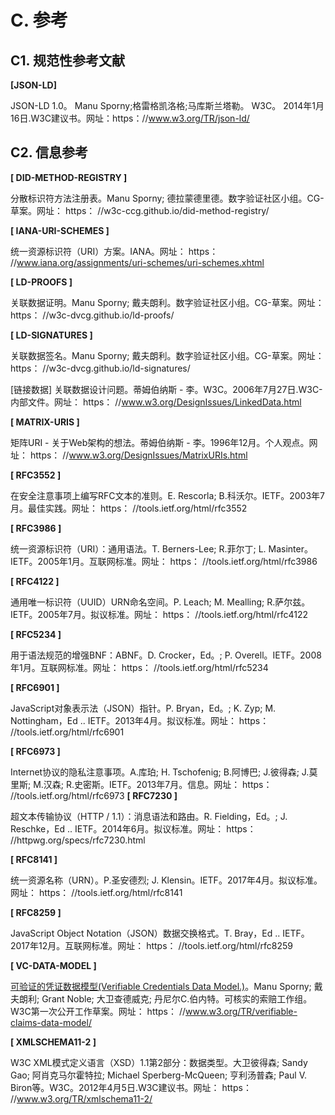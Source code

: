 # C. 参考
## C1. 规范性参考文献
**[JSON-LD]**

JSON-LD 1.0。 Manu Sporny;格雷格凯洛格;马库斯兰塔勒。 W3C。 2014年1月16日.W3C建议书。网址：https：//www.w3.org/TR/json-ld/

## C2. 信息参考
**[ DID-METHOD-REGISTRY ]**

分散标识符方法注册表。Manu Sporny; 德拉蒙德里德。数字验证社区小组。CG-草案。网址： https： //w3c-ccg.github.io/did-method-registry/


**[ IANA-URI-SCHEMES ]**

统一资源标识符（URI）方案。IANA。网址： https： //www.iana.org/assignments/uri-schemes/uri-schemes.xhtml

**[ LD-PROOFS ]**

关联数据证明。Manu Sporny; 戴夫朗利。数字验证社区小组。CG-草案。网址： https： //w3c-dvcg.github.io/ld-proofs/

**[ LD-SIGNATURES ]**

关联数据签名。Manu Sporny; 戴夫朗利。数字验证社区小组。CG-草案。网址： https： //w3c-dvcg.github.io/ld-signatures/

[链接数据]
关联数据设计问题。蒂姆伯纳斯 - 李。W3C。2006年7月27日.W3C-内部文件。网址： https： //www.w3.org/DesignIssues/LinkedData.html

**[ MATRIX-URIS ]**

矩阵URI - 关于Web架构的想法。蒂姆伯纳斯 - 李。1996年12月。个人观点。网址： https： //www.w3.org/DesignIssues/MatrixURIs.html

**[ RFC3552 ]**

在安全注意事项上编写RFC文本的准则。E. Rescorla; B.科沃尔。IETF。2003年7月。最佳实践。网址： https： //tools.ietf.org/html/rfc3552

**[ RFC3986 ]**

统一资源标识符（URI）：通用语法。T. Berners-Lee; R.菲尔丁; L. Masinter。IETF。2005年1月。互联网标准。网址： https： //tools.ietf.org/html/rfc3986

**[ RFC4122 ]**

通用唯一标识符（UUID）URN命名空间。P. Leach; M. Mealling; R.萨尔兹。IETF。2005年7月。拟议标准。网址： https： //tools.ietf.org/html/rfc4122

**[ RFC5234 ]**

用于语法规范的增强BNF：ABNF。D. Crocker，Ed。; P. Overell。IETF。2008年1月。互联网标准。网址： https： //tools.ietf.org/html/rfc5234

**[ RFC6901 ]**

JavaScript对象表示法（JSON）指针。P. Bryan，Ed。; K. Zyp; M. Nottingham，Ed .. IETF。2013年4月。拟议标准。网址： https： //tools.ietf.org/html/rfc6901

**[ RFC6973 ]**

Internet协议的隐私注意事项。A.库珀; H. Tschofenig; B.阿博巴; J.彼得森; J.莫里斯; M.汉森; R.史密斯。IETF。2013年7月。信息。网址： https： //tools.ietf.org/html/rfc6973
**[ RFC7230 ]**

超文本传输​​协议（HTTP / 1.1）：消息语法和路由。R. Fielding，Ed。; J. Reschke，Ed .. IETF。2014年6月。拟议标准。网址： https： //httpwg.org/specs/rfc7230.html

**[ RFC8141 ]**

统一资源名称（URN）。P.圣安德烈; J. Klensin。IETF。2017年4月。拟议标准。网址： https： //tools.ietf.org/html/rfc8141

**[ RFC8259 ]**

JavaScript Object Notation（JSON）数据交换格式。T. Bray，Ed .. IETF。2017年12月。互联网标准。网址： https： //tools.ietf.org/html/rfc8259

**[ VC-DATA-MODEL ]**

[可验证的凭证数据模型(Verifiable Credentials Data Model.)](https://www.w3.org/TR/verifiable-claims-data-model/)。Manu Sporny; 戴夫朗利; Grant Noble; 大卫查德威克; 丹尼尔C.伯内特。可核实的索赔工作组。W3C第一次公开工作草案。网址： https： //www.w3.org/TR/verifiable-claims-data-model/

**[ XMLSCHEMA11-2 ]**

W3C XML模式定义语言（XSD）1.1第2部分：数据类型。大卫彼得森; Sandy Gao; 阿肖克马尔霍特拉; Michael Sperberg-McQueen; 亨利汤普森; Paul V. Biron等。W3C。2012年4月5日.W3C建议书。网址： https： //www.w3.org/TR/xmlschema11-2/